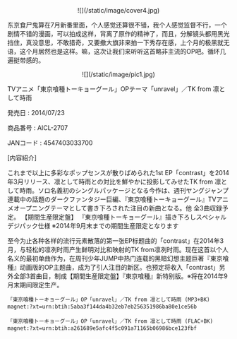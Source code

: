 <center>![](/static/image/cover4.jpg)</center>

东京食尸鬼算在7月新番里面，个人感觉还算很不错，我个人感觉监督不行，一个剧情不错的漫画，可以拍成这样，背离了原作的精神了，而且，分解镜头都用黑光挡住，真没意思，不敢猎奇，又要撤大旗非来拍一下秀存在感，上个月的极黑就无语，这个月居然也是这样。嘛，这次让我们来听听这首略非主流的OP吧。循环几遍挺带感的。

<center>![](/static/image/pic1.jpg)</center>


TVアニメ「東京喰種トーキョーグール」OPテーマ「unravel」／TK from 凛として時雨

発売日 : 2014/07/23

商品番号 : AICL-2707

JANコード : 4547403033700

[内容紹介]

これまで以上に多彩なポップセンスが散りばめられた1st EP「contrast」を2014年3月リリース、凛として時雨との対比を鮮やかに投影してみせたTK from 凛として時雨。ソロ名義初のシングルパッケージとなる今作は、週刊ヤングジャンプ連載中の話題のダークファンタジー巨編、『東京喰種トーキョーグール』TVアニメオープニングテーマとして書き下ろされた注目の新曲となる。他 全3曲収録予定。 【期間生産限定盤】 『東京喰種トーキョーグール』描き下ろしスペシャルデジパック仕様 ※2014年9月末までの期間生産限定となります

至今为止各种各样的流行元素散落的第一张EP标题曲的「contrast」在2014年3月，与轻松的凛冽时雨产生鲜明对比和映射的TK from凛冽时雨。现在这首以个人名义的最初单曲作为，在周刊少年JUMP中热门连载的黑暗幻想主题巨著『東京喰種』动画版的OP主题曲，成为了引人注目的新区。也预定将收入「contrast」另外全部3首曲目，制成【期間生産限定盤】『東京喰種』新特别版。※将在2014年9月末期间限定生产。

	「東京喰種トーキョーグール」OP「unravel」／TK from 凛として時雨 (MP3+BK)
	magnet:?xt=urn:btih:5aba3f144da4b32eb7eb256351986ba80e1ce56b
	
	「東京喰種トーキョーグール」OP「unravel」／TK from 凛として時雨 (FLAC+BK)
	magnet:?xt=urn:btih:a261689e5afc4f5c091a71165b06986bce123fbf